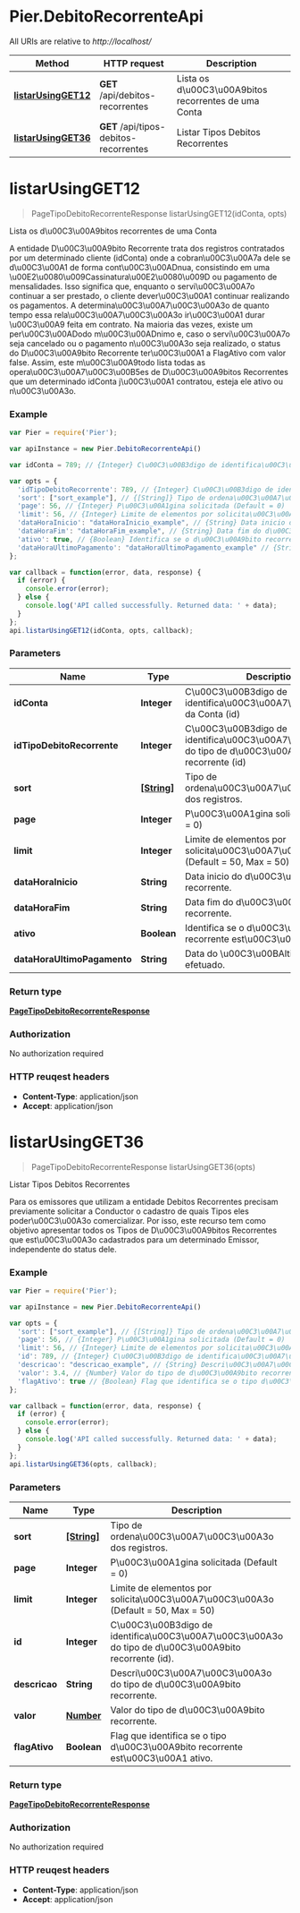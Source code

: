 # Pier.DebitoRecorrenteApi

All URIs are relative to *http://localhost/*

Method | HTTP request | Description
------------- | ------------- | -------------
[**listarUsingGET12**](DebitoRecorrenteApi.md#listarUsingGET12) | **GET** /api/debitos-recorrentes | Lista os d\u00C3\u00A9bitos recorrentes de uma Conta
[**listarUsingGET36**](DebitoRecorrenteApi.md#listarUsingGET36) | **GET** /api/tipos-debitos-recorrentes | Listar Tipos Debitos Recorrentes


<a name="listarUsingGET12"></a>
# **listarUsingGET12**
> PageTipoDebitoRecorrenteResponse listarUsingGET12(idConta, opts)

Lista os d\u00C3\u00A9bitos recorrentes de uma Conta

A entidade D\u00C3\u00A9bito Recorrente trata dos registros contratados por um determinado cliente (idConta) onde a cobran\u00C3\u00A7a dele se d\u00C3\u00A1 de forma cont\u00C3\u00ADnua, consistindo em uma \u00E2\u0080\u009Cassinatura\u00E2\u0080\u009D ou pagamento de mensalidades. Isso significa que, enquanto o servi\u00C3\u00A7o continuar a ser prestado, o cliente dever\u00C3\u00A1 continuar realizando os pagamentos. A determina\u00C3\u00A7\u00C3\u00A3o de quanto tempo essa rela\u00C3\u00A7\u00C3\u00A3o ir\u00C3\u00A1 durar \u00C3\u00A9 feita em contrato. Na maioria das vezes, existe um per\u00C3\u00ADodo m\u00C3\u00ADnimo e, caso o servi\u00C3\u00A7o seja cancelado ou o pagamento n\u00C3\u00A3o seja realizado, o status do D\u00C3\u00A9bito Recorrente ter\u00C3\u00A1 a FlagAtivo com valor false. Assim, este m\u00C3\u00A9todo lista todas as opera\u00C3\u00A7\u00C3\u00B5es de D\u00C3\u00A9bitos Recorrentes que um determinado idConta j\u00C3\u00A1 contratou, esteja ele ativo ou n\u00C3\u00A3o.

### Example
```javascript
var Pier = require('Pier');

var apiInstance = new Pier.DebitoRecorrenteApi()

var idConta = 789; // {Integer} C\u00C3\u00B3digo de identifica\u00C3\u00A7\u00C3\u00A3o da Conta (id)

var opts = { 
  'idTipoDebitoRecorrente': 789, // {Integer} C\u00C3\u00B3digo de identifica\u00C3\u00A7\u00C3\u00A3o do tipo de d\u00C3\u00A9bito recorrente (id)
  'sort': ["sort_example"], // {[String]} Tipo de ordena\u00C3\u00A7\u00C3\u00A3o dos registros.
  'page': 56, // {Integer} P\u00C3\u00A1gina solicitada (Default = 0)
  'limit': 56, // {Integer} Limite de elementos por solicita\u00C3\u00A7\u00C3\u00A3o (Default = 50, Max = 50)
  'dataHoraInicio': "dataHoraInicio_example", // {String} Data inicio do d\u00C3\u00A9bito recorrente.
  'dataHoraFim': "dataHoraFim_example", // {String} Data fim do d\u00C3\u00A9bito recorrente.
  'ativo': true, // {Boolean} Identifica se o d\u00C3\u00A9bito recorrente est\u00C3\u00A1 ativo.
  'dataHoraUltimoPagamento': "dataHoraUltimoPagamento_example" // {String} Data do \u00C3\u00BAltimo pagamento efetuado.
};

var callback = function(error, data, response) {
  if (error) {
    console.error(error);
  } else {
    console.log('API called successfully. Returned data: ' + data);
  }
};
api.listarUsingGET12(idConta, opts, callback);
```

### Parameters

Name | Type | Description  | Notes
------------- | ------------- | ------------- | -------------
 **idConta** | **Integer**| C\u00C3\u00B3digo de identifica\u00C3\u00A7\u00C3\u00A3o da Conta (id) | 
 **idTipoDebitoRecorrente** | **Integer**| C\u00C3\u00B3digo de identifica\u00C3\u00A7\u00C3\u00A3o do tipo de d\u00C3\u00A9bito recorrente (id) | [optional] 
 **sort** | [**[String]**](String.md)| Tipo de ordena\u00C3\u00A7\u00C3\u00A3o dos registros. | [optional] 
 **page** | **Integer**| P\u00C3\u00A1gina solicitada (Default = 0) | [optional] 
 **limit** | **Integer**| Limite de elementos por solicita\u00C3\u00A7\u00C3\u00A3o (Default = 50, Max = 50) | [optional] 
 **dataHoraInicio** | **String**| Data inicio do d\u00C3\u00A9bito recorrente. | [optional] 
 **dataHoraFim** | **String**| Data fim do d\u00C3\u00A9bito recorrente. | [optional] 
 **ativo** | **Boolean**| Identifica se o d\u00C3\u00A9bito recorrente est\u00C3\u00A1 ativo. | [optional] 
 **dataHoraUltimoPagamento** | **String**| Data do \u00C3\u00BAltimo pagamento efetuado. | [optional] 

### Return type

[**PageTipoDebitoRecorrenteResponse**](PageTipoDebitoRecorrenteResponse.md)

### Authorization

No authorization required

### HTTP reuqest headers

 - **Content-Type**: application/json
 - **Accept**: application/json

<a name="listarUsingGET36"></a>
# **listarUsingGET36**
> PageTipoDebitoRecorrenteResponse listarUsingGET36(opts)

Listar Tipos Debitos Recorrentes

Para os emissores que utilizam a entidade Debitos Recorrentes precisam previamente solicitar a Conductor o cadastro de quais Tipos eles poder\u00C3\u00A3o comercializar. Por isso, este recurso tem como objetivo apresentar todos os Tipos de D\u00C3\u00A9bitos Recorrentes que est\u00C3\u00A3o cadastrados para um determinado Emissor, independente do status dele.

### Example
```javascript
var Pier = require('Pier');

var apiInstance = new Pier.DebitoRecorrenteApi()

var opts = { 
  'sort': ["sort_example"], // {[String]} Tipo de ordena\u00C3\u00A7\u00C3\u00A3o dos registros.
  'page': 56, // {Integer} P\u00C3\u00A1gina solicitada (Default = 0)
  'limit': 56, // {Integer} Limite de elementos por solicita\u00C3\u00A7\u00C3\u00A3o (Default = 50, Max = 50)
  'id': 789, // {Integer} C\u00C3\u00B3digo de identifica\u00C3\u00A7\u00C3\u00A3o do tipo de d\u00C3\u00A9bito recorrente (id).
  'descricao': "descricao_example", // {String} Descri\u00C3\u00A7\u00C3\u00A3o do tipo de d\u00C3\u00A9bito recorrente.
  'valor': 3.4, // {Number} Valor do tipo de d\u00C3\u00A9bito recorrente.
  'flagAtivo': true // {Boolean} Flag que identifica se o tipo d\u00C3\u00A9bito recorrente est\u00C3\u00A1 ativo.
};

var callback = function(error, data, response) {
  if (error) {
    console.error(error);
  } else {
    console.log('API called successfully. Returned data: ' + data);
  }
};
api.listarUsingGET36(opts, callback);
```

### Parameters

Name | Type | Description  | Notes
------------- | ------------- | ------------- | -------------
 **sort** | [**[String]**](String.md)| Tipo de ordena\u00C3\u00A7\u00C3\u00A3o dos registros. | [optional] 
 **page** | **Integer**| P\u00C3\u00A1gina solicitada (Default = 0) | [optional] 
 **limit** | **Integer**| Limite de elementos por solicita\u00C3\u00A7\u00C3\u00A3o (Default = 50, Max = 50) | [optional] 
 **id** | **Integer**| C\u00C3\u00B3digo de identifica\u00C3\u00A7\u00C3\u00A3o do tipo de d\u00C3\u00A9bito recorrente (id). | [optional] 
 **descricao** | **String**| Descri\u00C3\u00A7\u00C3\u00A3o do tipo de d\u00C3\u00A9bito recorrente. | [optional] 
 **valor** | [**Number**](.md)| Valor do tipo de d\u00C3\u00A9bito recorrente. | [optional] 
 **flagAtivo** | **Boolean**| Flag que identifica se o tipo d\u00C3\u00A9bito recorrente est\u00C3\u00A1 ativo. | [optional] 

### Return type

[**PageTipoDebitoRecorrenteResponse**](PageTipoDebitoRecorrenteResponse.md)

### Authorization

No authorization required

### HTTP reuqest headers

 - **Content-Type**: application/json
 - **Accept**: application/json

